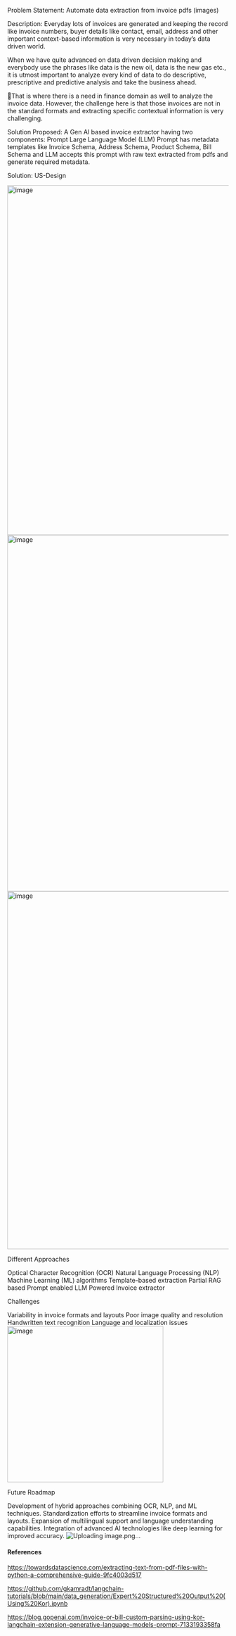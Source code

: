 Problem Statement: Automate data extraction from invoice pdfs (images) 

Description: Everyday lots of invoices are generated and keeping the record like invoice numbers, buyer details like contact, email, address and other important context-based information is very necessary in today’s data driven world.

When we have quite advanced on data driven decision making and everybody use the phrases like data is the new oil, data is the new gas etc., it is utmost important to analyze every kind of data to do descriptive, prescriptive and predictive analysis and take the business ahead.

That is where there is a need in finance domain as well to analyze the invoice data. However, the challenge here is that those invoices are not in the standard formats and extracting specific contextual information is very challenging.

Solution Proposed: A Gen AI based invoice extractor having two components: 
Prompt
Large Language Model (LLM)
Prompt has metadata templates like Invoice Schema, Address Schema, Product Schema, Bill Schema and LLM accepts this prompt with raw text extracted from pdfs and generate required metadata.

Solution: US-Design

<img width="795" alt="image" src="https://github.com/TripathiAshutosh/invoice-metadata-extraction/assets/40880107/b9082639-de14-47e9-8c87-f915c19ffe81">

<img width="810" alt="image" src="https://github.com/TripathiAshutosh/invoice-metadata-extraction/assets/40880107/4efebf06-7abf-4158-aa17-893af14bfb4b">

<img width="814" alt="image" src="https://github.com/TripathiAshutosh/invoice-metadata-extraction/assets/40880107/7e2dd03a-7216-4fcf-a21c-345491ac411a">

Different Approaches

Optical Character Recognition (OCR)
Natural Language Processing (NLP)
Machine Learning (ML) algorithms
Template-based extraction
Partial RAG based Prompt enabled LLM Powered Invoice extractor

Challenges

Variability in invoice formats and layouts
Poor image quality and resolution
Handwritten text recognition
Language and localization issues
<img width="355" alt="image" src="https://github.com/TripathiAshutosh/invoice-metadata-extraction/assets/40880107/2341c176-d670-41d3-85a1-0073b395ecc0">

Future Roadmap

Development of hybrid approaches combining OCR, NLP, and ML techniques.
Standardization efforts to streamline invoice formats and layouts.
Expansion of multilingual support and language understanding capabilities.
Integration of advanced AI technologies like deep learning for improved accuracy.
![Uploading image.png…]()




#### References

https://towardsdatascience.com/extracting-text-from-pdf-files-with-python-a-comprehensive-guide-9fc4003d517

https://github.com/gkamradt/langchain-tutorials/blob/main/data_generation/Expert%20Structured%20Output%20(Using%20Kor).ipynb

https://blog.gopenai.com/invoice-or-bill-custom-parsing-using-kor-langchain-extension-generative-language-models-prompt-7133193358fa
